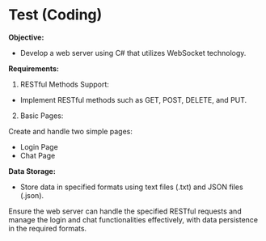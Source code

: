 
# Test (Coding)

**Objective:**
- Develop a web server using C# that utilizes WebSocket technology.  

**Requirements:**

1. RESTful Methods Support:  

- Implement RESTful methods such as GET, POST, DELETE, and PUT.  

2. Basic Pages:  

Create and handle two simple pages:  
- Login Page
- Chat Page  

**Data Storage:**

- Store data in specified formats using text files (.txt) and JSON files (.json).  

Ensure the web server can handle the specified RESTful requests and manage the login and chat functionalities effectively, with data persistence in the required formats.  
